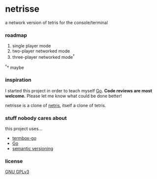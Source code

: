 # netrisse
a network version of tetris for the console/terminal

### roadmap
1. single player mode
2. two-player networked mode
3. three-player networked mode<sup>†</sup>

 <sup>†</sup>† maybe  
 <!-- †† -->

### inspiration
I started this project in order to teach myself [Go](http://golang.org). __Code reviews are most welcome.__ Please let me know what could be done better!

netrisse is a clone of [netris](https://web.archive.org/web/20070215202226/http://portsmon.freebsd.org/portoverview.py?category=games&portname=netris), itself a clone of tetris.

### stuff nobody cares about
this project uses...
* [termbox-go](http://github.com/nsf/termbox-go)
* [Go](http://golang.org)
* [semantic versioning](http://semver.org/)

### license
[GNU GPLv3](http://www.gnu.org/licenses/gpl-3.0.en.html)
